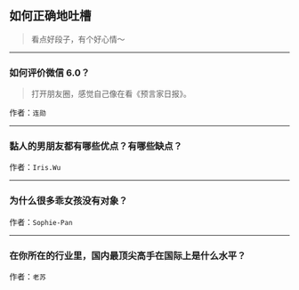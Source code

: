 ## 如何正确地吐槽

> 看点好段子，有个好心情～


 
---

### 如何评价微信 6.0？

> 打开朋友圈，感觉自己像在看《预言家日报》。


作者：`连勋`

---

### 黏人的男朋友都有哪些优点？有哪些缺点？

> 


作者：`Iris.Wu`

---

### 为什么很多乖女孩没有对象？

> 


作者：`Sophie-Pan`

---

### 在你所在的行业里，国内最顶尖高手在国际上是什么水平？

> 


作者：`老苏`